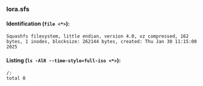### lora.sfs
#### Identification (`file <*>`):
```
Squashfs filesystem, little endian, version 4.0, xz compressed, 162 bytes, 1 inodes, blocksize: 262144 bytes, created: Thu Jan 30 11:15:00 2025
```
#### Listing (`ls -AlR --time-style=full-iso <*>`):
```
/:
total 0
```

